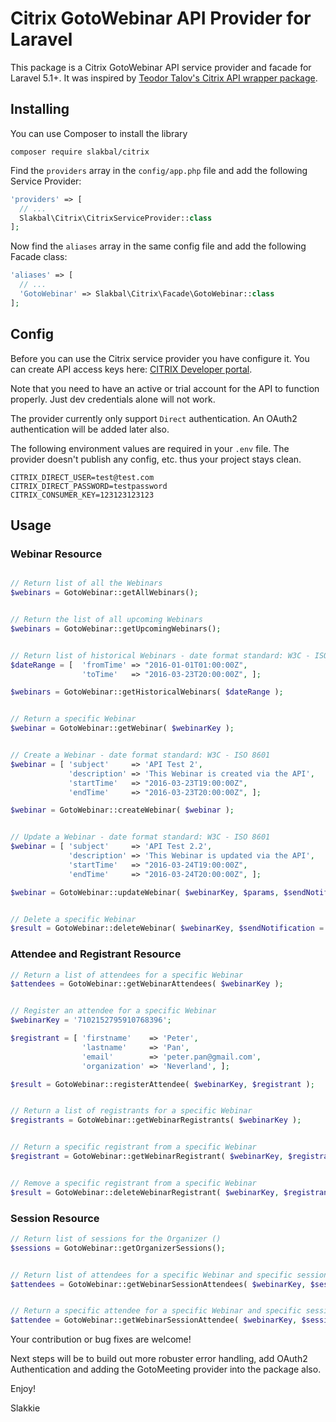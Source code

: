 # Citrix GotoWebinar API Provider for Laravel

This package is a Citrix GotoWebinar API service provider and facade for Laravel 5.1+. It was inspired by [Teodor Talov's Citrix API wrapper package](https://github.com/teodortalov/citrix).


## Installing

You can use Composer to install the library

```
composer require slakbal/citrix
```

Find the `providers` array in the `config/app.php` file and add the following Service Provider:

```php
'providers' => [
  // ...
  Slakbal\Citrix\CitrixServiceProvider::class
];
```

Now find the `aliases` array in the same config file and add the following Facade class:

```php
'aliases' => [
  // ...
  'GotoWebinar' => Slakbal\Citrix\Facade\GotoWebinar::class
];
```



## Config

Before you can use the Citrix service provider you have configure it. You can create API access keys here: [CITRIX Developer portal](https://developer.citrixonline.com/user/me/apps).

Note that you need to have an active or trial account for the API to function properly. Just dev credentials alone will not work.

The provider currently only support `Direct` authentication. An OAuth2 authentication will be added later also.

The following environment values are required in your `.env` file. The provider doesn't publish any config, etc. thus your project stays clean.

```
CITRIX_DIRECT_USER=test@test.com
CITRIX_DIRECT_PASSWORD=testpassword
CITRIX_CONSUMER_KEY=123123123123
```



## Usage

### Webinar Resource

```php

// Return list of all the Webinars
$webinars = GotoWebinar::getAllWebinars();


// Return the list of all upcoming Webinars
$webinars = GotoWebinar::getUpcomingWebinars();


// Return list of historical Webinars - date format standard: W3C - ISO 8601
$dateRange = [  'fromTime' => "2016-01-01T01:00:00Z",
                'toTime'   => "2016-03-23T20:00:00Z", ];

$webinars = GotoWebinar::getHistoricalWebinars( $dateRange );


// Return a specific Webinar
$webinar = GotoWebinar::getWebinar( $webinarKey );


// Create a Webinar - date format standard: W3C - ISO 8601
$webinar = [ 'subject'     => 'API Test 2',
             'description' => 'This Webinar is created via the API',
             'startTime'   => "2016-03-23T19:00:00Z",
             'endTime'     => "2016-03-23T20:00:00Z", ];

$webinar = GotoWebinar::createWebinar( $webinar );


// Update a Webinar - date format standard: W3C - ISO 8601
$webinar = [ 'subject'     => 'API Test 2.2',
             'description' => 'This Webinar is updated via the API',
             'startTime'   => "2016-03-24T19:00:00Z",
             'endTime'     => "2016-03-24T20:00:00Z", ];

$webinar = GotoWebinar::updateWebinar( $webinarKey, $params, $sendNotification = true);


// Delete a specific Webinar
$result = GotoWebinar::deleteWebinar( $webinarKey, $sendNotification = true );
```

### Attendee and Registrant Resource

```php
// Return a list of attendees for a specific Webinar
$attendees = GotoWebinar::getWebinarAttendees( $webinarKey );


// Register an attendee for a specific Webinar
$webinarKey = '7102152795910768396';

$registrant = [ 'firstname'    => 'Peter',
                'lastname'     => 'Pan',
                'email'        => 'peter.pan@gmail.com',
                'organization' => 'Neverland', ];

$result = GotoWebinar::registerAttendee( $webinarKey, $registrant );


// Return a list of registrants for a specific Webinar
$registrants = GotoWebinar::getWebinarRegistrants( $webinarKey );


// Return a specific registrant from a specific Webinar
$registrant = GotoWebinar::getWebinarRegistrant( $webinarKey, $registrantKey );


// Remove a specific registrant from a specific Webinar
$result = GotoWebinar::deleteWebinarRegistrant( $webinarKey, $registrantKey );
```

### Session Resource

```php
// Return list of sessions for the Organizer ()
$sessions = GotoWebinar::getOrganizerSessions();


// Return list of attendees for a specific Webinar and specific session
$attendees = GotoWebinar::getWebinarSessionAttendees( $webinarKey, $sessionKey );


// Return a specific attendee for a specific Webinar and specific session
$attendee = GotoWebinar::getWebinarSessionAttendee( $webinarKey, $sessionKey, $registrantKey );
```

Your contribution or bug fixes are welcome!

Next steps will be to build out more robuster error handling, add OAuth2 Authentication and adding the GotoMeeting provider into the package also.

Enjoy!

Slakkie
